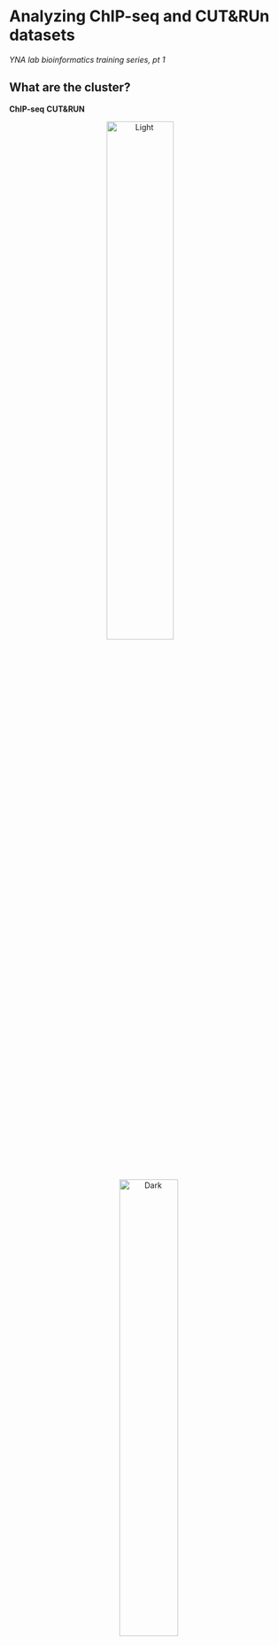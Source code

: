 # **Analyzing ChIP-seq and CUT&RUn datasets**
*YNA lab bioinformatics training series, pt 1*



## What are the cluster?
**ChIP-seq**  **CUT&RUN**


<p align="center">
  <img alt="Light" src="https://www.epicypher.com/content/Blog/Figures/ChIP-blog-figure-1.jpg" width="49%">
&nbsp; &nbsp; &nbsp; &nbsp;
  <img alt="Dark" src="https://www.epicypher.com/content/Blog/cut-run-blog/cut-run-blog-figure-1.png" width="46%">
</p>

<img src="[image1.png](https://www.epicypher.com/content/Blog/Figures/ChIP-blog-figure-1.jpg)" width="100"/> <img src="[image2.png](https://www.epicypher.com/content/Blog/cut-run-blog/cut-run-blog-figure-1.png)" width="50"/>

![Image depicting ChIP-seq basic workflow.](https://www.epicypher.com/content/Blog/Figures/ChIP-blog-figure-1.jpg)  ![Image depicting CUT&RUN basic workflow](https://www.epicypher.com/content/Blog/cut-run-blog/cut-run-blog-figure-1.png)

![Image depicting ChIP-seq basic workflow.](https://www.epicypher.com/content/Blog/Figures/ChIP-blog-figure-1.jpg)
*Images from epicypher*

ChIP-seq and CUT&RUN are methods for determining the positions of histones/histone modifications or DNA binding proteins on DNA. Both methods rely on antibodies as an important initial step to select for proteins of interest. However, they differ in how their antibody-based fragment selection is performed. Key differences between ChIP-seq and CUT&RUN are: 
